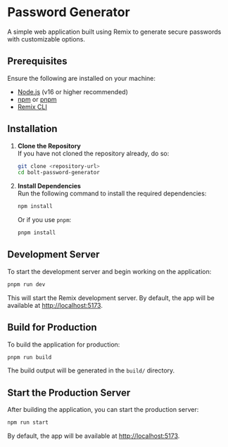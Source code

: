 # Password Generator

A simple web application built using Remix to generate secure passwords with customizable options.

## Prerequisites

Ensure the following are installed on your machine:

- [Node.js](https://nodejs.org/) (v16 or higher recommended)
- [npm](https://www.npmjs.com/) or [pnpm](https://pnpm.io/)
- [Remix CLI](https://remix.run/docs/en/main/installation)

## Installation

1. **Clone the Repository**  
   If you have not cloned the repository already, do so:

   ```bash
   git clone <repository-url>
   cd bolt-password-generator
   ```

2. **Install Dependencies**  
   Run the following command to install the required dependencies:
   ```bash
   npm install
   ```
   Or if you use `pnpm`:
   ```bash
   pnpm install
   ```

## Development Server

To start the development server and begin working on the application:

```bash
pnpm run dev
```

This will start the Remix development server. By default, the app will be available at [http://localhost:5173](http://localhost:5173).

## Build for Production

To build the application for production:

```bash
pnpm run build
```

The build output will be generated in the `build/` directory.

## Start the Production Server

After building the application, you can start the production server:

```bash
npm run start
```

By default, the app will be available at [http://localhost:5173](http://localhost:5173).
